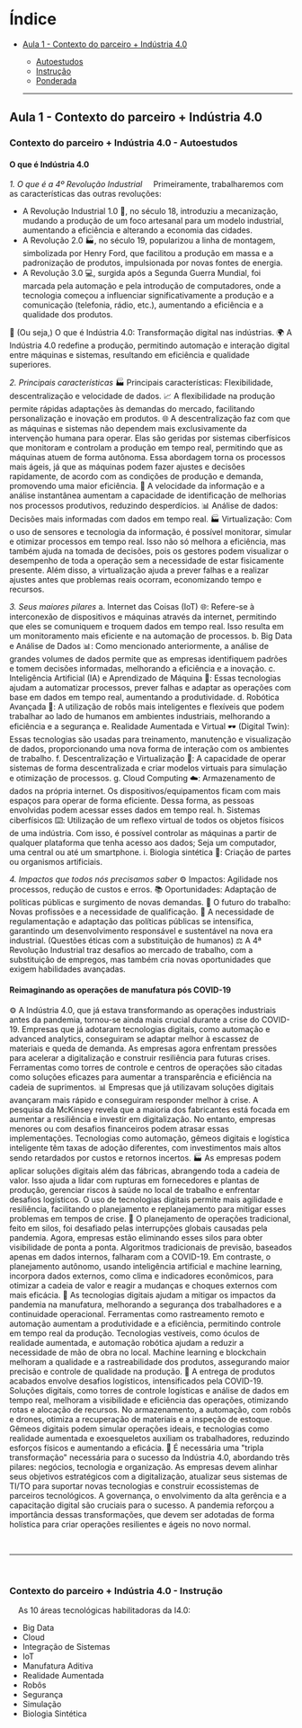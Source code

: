 # Índice

- [Aula 1 - Contexto do parceiro + Indústria 4.0](#1)
  - [Autoestudos](#1-autoestudo)
  - [Instrução](#1-instrucao)
  - [Ponderada](#1-ponderada)

  --- 

## <a name="1"></a> Aula 1 - Contexto do parceiro + Indústria 4.0
### <a name="1-autoestudo"></a> Contexto do parceiro + Indústria 4.0 - Autoestudos
#### **O que é Indústria 4.0**
*1. O que é a 4º Revolução Industrial*
&nbsp;&nbsp;&nbsp;&nbsp;Primeiramente, trabalharemos com as características das outras revoluções:
- A Revolução Industrial 1.0 🚀, no século 18, introduziu a mecanização, mudando a produção de um foco artesanal para um modelo industrial, aumentando a eficiência e alterando a economia das cidades.
- A Revolução 2.0 🏭, no século 19, popularizou a linha de montagem, simbolizada por Henry Ford, que facilitou a produção em massa e a padronização de produtos, impulsionada por novas fontes de energia.
- A Revolução 3.0 💻, surgida após a Segunda Guerra Mundial, foi marcada pela automação e pela introdução de computadores, onde a tecnologia começou a influenciar significativamente a produção e a comunicação (telefonia, rádio, etc.), aumentando a eficiência e a qualidade dos produtos.

🚀 (Ou seja,) O que é Indústria 4.0: Transformação digital nas indústrias.
🌍 A Indústria 4.0 redefine a produção, permitindo automação e interação digital entre máquinas e sistemas, resultando em eficiência e qualidade superiores.

*2. Principais características*
🏭 Principais características: Flexibilidade, descentralização e velocidade de dados.
📈 A flexibilidade na produção permite rápidas adaptações às demandas do mercado, facilitando personalização e inovação em produtos.
🌐 A descentralização faz com que as máquinas e sistemas não dependem mais exclusivamente da intervenção humana para operar. Elas são geridas por sistemas ciberfísicos que monitoram e controlam a produção em tempo real, permitindo que as máquinas atuem de forma autônoma. Essa abordagem torna os processos mais ágeis, já que as máquinas podem fazer ajustes e decisões rapidamente, de acordo com as condições de produção e demanda, promovendo uma maior eficiência.
🚀 A velocidade da informação e a análise instantânea aumentam a capacidade de identificação de melhorias nos processos produtivos, reduzindo desperdícios.
📊 Análise de dados: Decisões mais informadas com dados em tempo real.
🏭 Virtualização: Com o uso de sensores e tecnologia da informação, é possível monitorar, simular e otimizar processos em tempo real. Isso não só melhora a eficiência, mas também ajuda na tomada de decisões, pois os gestores podem visualizar o desempenho de toda a operação sem a necessidade de estar fisicamente presente. Além disso, a virtualização ajuda a prever falhas e a realizar ajustes antes que problemas reais ocorram, economizando tempo e recursos.

*3. Seus maiores pilares*
  a. Internet das Coisas (IoT) 🌐: Refere-se à interconexão de dispositivos e máquinas através da internet, permitindo que eles se comuniquem e troquem dados em tempo real. Isso resulta em um monitoramento mais eficiente e na automação de processos.
  b. Big Data e Análise de Dados 📊: Como mencionado anteriormente, a análise de grandes volumes de dados permite que as empresas identifiquem padrões e tomem decisões informadas, melhorando a eficiência e a inovação.
  c. Inteligência Artificial (IA) e Aprendizado de Máquina 🤖: Essas tecnologias ajudam a automatizar processos, prever falhas e adaptar as operações com base em dados em tempo real, aumentando a produtividade.
  d. Robótica Avançada 🦾: A utilização de robôs mais inteligentes e flexíveis que podem trabalhar ao lado de humanos em ambientes industriais, melhorando a eficiência e a segurança
  e. Realidade Aumentada e Virtual 🕶️ (Digital Twin): Essas tecnologias são usadas para treinamento, manutenção e visualização de dados, proporcionando uma nova forma de interação com os ambientes de trabalho.
  f. Descentralização e Virtualização 🔄: A capacidade de operar sistemas de forma descentralizada e criar modelos virtuais para simulação e otimização de processos.
  g. Cloud Computing ☁️: Armazenamento de dados na própria internet. Os dispositivos/equipamentos ficam com mais espaços para operar de forma eficiente. Dessa forma, as pessoas envolvidas podem acessar esses dados em tempo real.
  h. Sistemas ciberfísicos ⌨️: Utilização de um reflexo virtual de todos os objetos físicos de uma indústria. Com isso, é possível controlar as máquinas a partir de qualquer plataforma que tenha acesso aos dados; Seja um computador, uma central ou até um smartphone.
  i. Biologia sintética 🧫: Criação de partes ou organismos artificiais.

*4. Impactos que todos nós precisamos saber*
⚙️ Impactos: Agilidade nos processos, redução de custos e erros.
📚 Oportunidades: Adaptação de políticas públicas e surgimento de novas demandas.
👥 O futuro do trabalho: Novas profissões e a necessidade de qualificação.
📅 A necessidade de regulamentação e adaptação das políticas públicas se intensifica, garantindo um desenvolvimento responsável e sustentável na nova era industrial. (Questões éticas com a substituição de humanos)
⚖️ A 4ª Revolução Industrial traz desafios ao mercado de trabalho, com a substituição de empregos, mas também cria novas oportunidades que exigem habilidades avançadas.

#### **Reimaginando as operações de manufatura pós COVID-19**
⚙️ A Indústria 4.0, que já estava transformando as operações industriais antes da pandemia, tornou-se ainda mais crucial durante a crise do COVID-19. Empresas que já adotaram tecnologias digitais, como automação e advanced analytics, conseguiram se adaptar melhor à escassez de materiais e queda de demanda. As empresas agora enfrentam pressões para acelerar a digitalização e construir resiliência para futuras crises. Ferramentas como torres de controle e centros de operações são citadas como soluções eficazes para aumentar a transparência e eficiência na cadeia de suprimentos.
📊 Empresas que já utilizavam soluções digitais avançaram mais rápido e conseguiram responder melhor à crise. A pesquisa da McKinsey revela que a maioria dos fabricantes está focada em aumentar a resiliência e investir em digitalização. No entanto, empresas menores ou com desafios financeiros podem atrasar essas implementações. Tecnologias como automação, gêmeos digitais e logística inteligente têm taxas de adoção diferentes, com investimentos mais altos sendo retardados por custos e retornos incertos.
🏭 As empresas podem aplicar soluções digitais além das fábricas, abrangendo toda a cadeia de valor. Isso ajuda a lidar com rupturas em fornecedores e plantas de produção, gerenciar riscos à saúde no local de trabalho e enfrentar desafios logísticos. O uso de tecnologias digitais permite mais agilidade e resiliência, facilitando o planejamento e replanejamento para mitigar esses problemas em tempos de crise.
🏧 O planejamento de operações tradicional, feito em silos, foi desafiado pelas interrupções globais causadas pela pandemia. Agora, empresas estão eliminando esses silos para obter visibilidade de ponta a ponta. Algoritmos tradicionais de previsão, baseados apenas em dados internos, falharam com a COVID-19. Em contraste, o planejamento autônomo, usando inteligência artificial e machine learning, incorpora dados externos, como clima e indicadores econômicos, para otimizar a cadeia de valor e reagir a mudanças e choques externos com mais eficácia.
👷 As tecnologias digitais ajudam a mitigar os impactos da pandemia na manufatura, melhorando a segurança dos trabalhadores e a continuidade operacional. Ferramentas como rastreamento remoto e automação aumentam a produtividade e a eficiência, permitindo controle em tempo real da produção. Tecnologias vestíveis, como óculos de realidade aumentada, e automação robótica ajudam a reduzir a necessidade de mão de obra no local. Machine learning e blockchain melhoram a qualidade e a rastreabilidade dos produtos, assegurando maior precisão e controle de qualidade na produção.
🤖 A entrega de produtos acabados envolve desafios logísticos, intensificados pela COVID-19. Soluções digitais, como torres de controle logísticas e análise de dados em tempo real, melhoram a visibilidade e eficiência das operações, otimizando rotas e alocação de recursos. No armazenamento, a automação, com robôs e drones, otimiza a recuperação de materiais e a inspeção de estoque. Gêmeos digitais podem simular operações ideais, e tecnologias como realidade aumentada e exoesqueletos auxiliam os trabalhadores, reduzindo esforços físicos e aumentando a eficácia.
🔂 É necessária uma "tripla transformação" necessária para o sucesso da Indústria 4.0, abordando três pilares: negócios, tecnologia e organização. As empresas devem alinhar seus objetivos estratégicos com a digitalização, atualizar seus sistemas de TI/TO para suportar novas tecnologias e construir ecossistemas de parceiros tecnológicos. A governança, o envolvimento da alta gerência e a capacitação digital são cruciais para o sucesso. A pandemia reforçou a importância dessas transformações, que devem ser adotadas de forma holística para criar operações resilientes e ágeis no novo normal.

<br>

---

<br>

### <a name="1-autoestudo"></a> Contexto do parceiro + Indústria 4.0 - Instrução
&nbsp;&nbsp;&nbsp;&nbsp;As 10 áreas tecnológicas habilitadoras da I4.0:
- Big Data
- Cloud
- Integração de Sistemas
- IoT
- Manufatura Aditiva
- Realidade Aumentada
- Robôs
- Segurança
- Simulação
- Biologia Sintética
